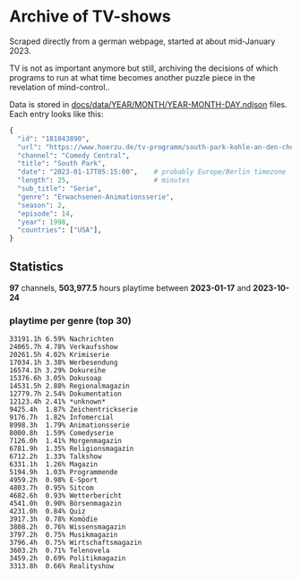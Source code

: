 # Archive of TV-shows

Scraped directly from a german webpage, started at about mid-January 2023.

TV is not as important anymore but still, archiving the decisions of which programs to run at what time
becomes another puzzle piece in the revelation of mind-control.. 

Data is stored in [docs/data/YEAR/MONTH/YEAR-MONTH-DAY.ndjson](docs/data/) files. 
Each entry looks like this:

```python
{
  "id": "181043890", 
  "url": "https://www.hoerzu.de/tv-programm/south-park-kohle-an-den-chefkoch/bid_181043890/", 
  "channel": "Comedy Central", 
  "title": "South Park", 
  "date": "2023-01-17T05:15:00",    # probably Europe/Berlin timezone 
  "length": 25,                     # minutes 
  "sub_title": "Serie", 
  "genre": "Erwachsenen-Animationsserie", 
  "season": 2, 
  "episode": 14, 
  "year": 1998, 
  "countries": ["USA"],
}
```

## Statistics

**97** channels, **503,977.5** hours playtime between **2023-01-17** and **2023-10-24**


### playtime per genre (top 30)

    33191.1h 6.59% Nachrichten
    24065.7h 4.78% Verkaufsshow
    20261.5h 4.02% Krimiserie
    17034.1h 3.38% Werbesendung
    16574.1h 3.29% Dokureihe
    15376.6h 3.05% Dokusoap
    14531.5h 2.88% Regionalmagazin
    12779.7h 2.54% Dokumentation
    12123.4h 2.41% *unknown*
    9425.4h  1.87% Zeichentrickserie
    9176.7h  1.82% Infomercial
    8998.3h  1.79% Animationsserie
    8000.8h  1.59% Comedyserie
    7126.0h  1.41% Morgenmagazin
    6781.9h  1.35% Religionsmagazin
    6712.2h  1.33% Talkshow
    6331.1h  1.26% Magazin
    5194.9h  1.03% Programmende
    4959.2h  0.98% E-Sport
    4803.7h  0.95% Sitcom
    4682.6h  0.93% Wetterbericht
    4541.0h  0.90% Börsenmagazin
    4231.0h  0.84% Quiz
    3917.3h  0.78% Komödie
    3808.2h  0.76% Wissensmagazin
    3797.2h  0.75% Musikmagazin
    3796.4h  0.75% Wirtschaftsmagazin
    3603.2h  0.71% Telenovela
    3459.2h  0.69% Politikmagazin
    3313.8h  0.66% Realityshow
